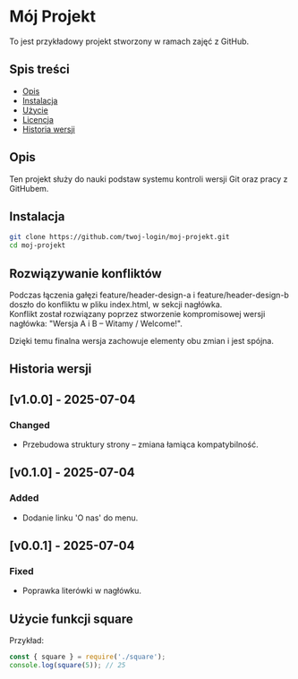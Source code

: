 # Mój Projekt

To jest przykładowy projekt stworzony w ramach zajęć z GitHub.

## Spis treści

- [Opis](#opis)
- [Instalacja](#instalacja)
- [Użycie](#użycie)
- [Licencja](#licencja)
- [Historia wersji](#historia-wersji)

## Opis

Ten projekt służy do nauki podstaw systemu kontroli wersji Git oraz pracy z GitHubem.

## Instalacja

```bash
git clone https://github.com/twoj-login/moj-projekt.git
cd moj-projekt
```

## Rozwiązywanie konfliktów

Podczas łączenia gałęzi feature/header-design-a i feature/header-design-b doszło do konfliktu w pliku index.html, w sekcji nagłówka.  
Konflikt został rozwiązany poprzez stworzenie kompromisowej wersji nagłówka:
"Wersja A i B – Witamy / Welcome!".

Dzięki temu finalna wersja zachowuje elementy obu zmian i jest spójna.


## Historia wersji

## [v1.0.0] - 2025-07-04
### Changed
- Przebudowa struktury strony – zmiana łamiąca kompatybilność.

## [v0.1.0] - 2025-07-04
### Added
- Dodanie linku 'O nas' do menu.

## [v0.0.1] - 2025-07-04
### Fixed
- Poprawka literówki w nagłówku.

## Użycie funkcji square

Przykład:
```js
const { square } = require('./square');
console.log(square(5)); // 25
